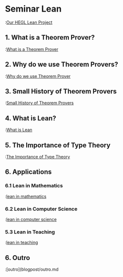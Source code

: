 # Seminar Lean

:[Our HEGL Lean Project](blogpost/preface.md)

## 1. What is a Theorem Prover?

:[What is a Theorem Prover](blogpost/what-is-a-theorem-prover.md)

## 2. Why do we use Theorem Provers?

:[Why do we use Theorem Prover](blogpost/why-do-we-use-theorem-prover.md)

## 3. Small History of Theorem Provers

:[Small History of Theorem Provers](blogpost/small-history-of-theorem-provers.md)

## 4. What is Lean?

:[What is Lean](blogpost/what-is-lean.md)

## 5. The Importance of Type Theory

:[The Importance of Type Theory](blogpost/typetheory.md)

## 6. Applications

### 6.1 Lean in Mathematics

:[lean in mathematics](blogpost/applications/mathematics.md)

### 6.2 Lean in Computer Science

:[lean in computer science](blogpost/applications/computer-science.md)

### 5.3 Lean in Teaching

:[lean in teaching](blogpost/applications/teaching.md)

## 6. Outro

:[outro](blogpost/outro.md